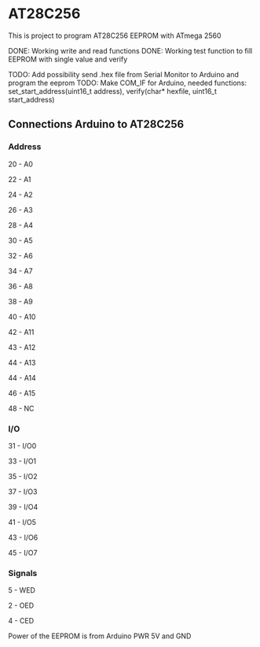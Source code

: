 # AT28C256
This is project to program AT28C256 EEPROM with ATmega 2560

DONE: Working write and read functions
DONE: Working test function to fill EEPROM with single value and verify

TODO: Add possibility send .hex file from Serial Monitor to Arduino and program the eeprom
TODO: Make COM_IF for Arduino, needed functions: set_start_address(uint16_t address), verify(char* hexfile, uint16_t start_address)

## Connections Arduino to AT28C256

### Address

20    -   A0

22    -   A1

24    -   A2

26    -   A3

28    -   A4

30    -   A5

32    -   A6

34    -   A7

36    -   A8

38    -   A9

40    -   A10

42    -   A11

43    -   A12

44    -   A13

44    -   A14

46    -   A15

48    -   NC

### I/O

31    -   I/O0

33    -   I/O1

35    -   I/O2

37    -   I/O3

39    -   I/O4

41    -   I/O5

43    -   I/O6

45    -   I/O7


### Signals

5   -     WED

2   -     OED

4   -     CED


Power of the EEPROM is from Arduino  PWR 5V and GND

